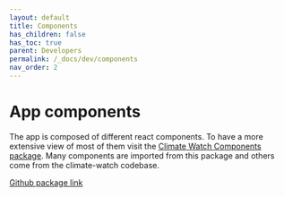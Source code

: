 ```yaml
---
layout: default
title: Components
has_children: false
has_toc: true
parent: Developers
permalink: /_docs/dev/components
nav_order: 2
---
```


# App components

The app is composed of different react components. To have a more extensive view of most of them visit the [Climate Watch Components package](https://climatewatch-vizzuality.github.io/climate-watch-components/). Many components are imported from this package and others come from the climate-watch codebase.


[Github package link](https://github.com/ClimateWatch-Vizzuality/climate-watch-components/)